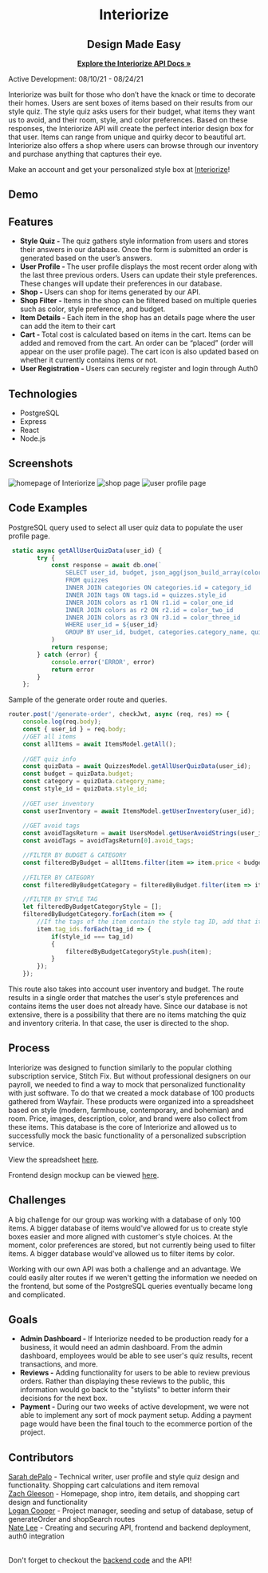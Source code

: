 <h1 align= "center">
Interiorize
</h1>

<h2 align="center">Design Made Easy</h2>   
<p align="center">
  <a href="https://github.com/natelee3/interiorize-backend"><strong>Explore the Interiorize API Docs »</strong></a>
</p>
<p>
Active Development: 08/10/21 - 08/24/21
</p>
<p>
Interiorize was built for those who don’t have the knack or time to decorate their homes. Users are sent boxes of items based on their results from our style quiz. The style quiz asks users for their budget, what items they want us to avoid, and their room, style, and color preferences. Based on these responses, the Interiorize API will create the perfect interior design box for that user. Items can range from unique and quirky decor to beautiful art. Interiorize also offers a shop where users can browse through our inventory and purchase anything that captures their eye.
</p>
<p>
Make an account and get your personalized style box at <a href="https://interiorize.design/">Interiorize</a>!
</p>

## Demo

## Features
<ul>
<li><strong>Style Quiz - </strong>The quiz gathers style information from users and stores their answers in our database. Once the form is submitted an order is generated based on the user’s answers.</li>
<li><strong>User Profile - </strong>The user profile displays the most recent order along with the last three previous orders. Users can update their style preferences. These changes will update their preferences in our database.</li>
<li><strong>Shop - </strong>Users can shop for items generated by our API.</li>
<li><strong>Shop Filter - </strong>Items in the shop can be filtered based on multiple queries such as color, style preference, and budget.</li>
<li><strong>Item Details - </strong>Each item in the shop has an details page where the user can add the item to their cart </li>
<li><strong>Cart - </strong>Total cost is calculated based on items in the cart. Items can be added and removed from the cart. An order can be “placed” (order will appear on the user profile page). The cart icon is also updated based on whether it currently contains items or not.</li>
<li><strong>User Registration - </strong>Users can securely register and login through Auth0 </li>

</ul>

## Technologies
<ul>
<li>PostgreSQL</li>
<li>Express</li>
<li>React</li>
<li>Node.js</li>
</ul>

## Screenshots
![homepage of Interiorize](./public/homepageScreenshot.png)
![shop page](./public/shop.png)
![user profile page](./public/userProfile.png)

## Code Examples
PostgreSQL query used to select all user quiz data to populate the user profile page.
``` javascript 
 static async getAllUserQuizData(user_id) {
        try {
            const response = await db.one(`
                SELECT user_id, budget, json_agg(json_build_array(color_one_id, color_two_id, color_three_id)) as colors, r1.color_name as color1, r2.color_name as color2, r3.color_name as color3, category_id, categories.category_name, style_id, tag_description as style_name 
                FROM quizzes
                INNER JOIN categories ON categories.id = category_id
                INNER JOIN tags ON tags.id = quizzes.style_id
                INNER JOIN colors as r1 ON r1.id = color_one_id
                INNER JOIN colors as r2 ON r2.id = color_two_id
                INNER JOIN colors as r3 ON r3.id = color_three_id
                WHERE user_id = ${user_id}
                GROUP BY user_id, budget, categories.category_name, quizzes.category_id, r1.color_name, r2.color_name, r3.color_name, tag_description, style_id; `
            )
            return response;
        } catch (error) {
            console.error('ERROR', error)
            return error
        }
    };
```
Sample of the generate order route and queries.
```javascript
router.post('/generate-order', checkJwt, async (req, res) => {
    console.log(req.body);
    const { user_id } = req.body;
    //GET all items
    const allItems = await ItemsModel.getAll();
    
    //GET quiz info
    const quizData = await QuizzesModel.getAllUserQuizData(user_id);
    const budget = quizData.budget;
    const category = quizData.category_name;
    const style_id = quizData.style_id;
    
    //GET user inventory
    const userInventory = await ItemsModel.getUserInventory(user_id);
    
    //GET avoid tags
    const avoidTagsReturn = await UsersModel.getUserAvoidStrings(user_id);
    const avoidTags = avoidTagsReturn[0].avoid_tags;

    //FILTER BY BUDGET & CATEGORY
    const filteredByBudget = allItems.filter(item => item.price < budget);
    
    //FILTER BY CATEGORY
    const filteredByBudgetCategory = filteredByBudget.filter(item => item.category_name === category);

    //FILTER BY STYLE TAG
    let filteredByBudgetCategoryStyle = [];
    filteredByBudgetCategory.forEach(item => {
        //If the tags of the item contain the style tag ID, add that item to the new list
        item.tag_ids.forEach(tag_id => {
            if(style_id === tag_id)
            {
                filteredByBudgetCategoryStyle.push(item);
            }
        });
    }); 
```
This route also takes into account user inventory and budget. The route results in a single order that matches the user's style preferences and contains items the user does not already have. Since our database is not extensive, there is a possibility that there are no items matching the quiz and inventory criteria. In that case, the user is directed to the shop.

## Process
<p>
Interiorize was designed to function similarly to the popular clothing subscription service, Stitch Fix. But without professional designers on our payroll, we needed to find a way to mock that personalized functionality with just software. To do that we created a mock database of 100 products gathered from Wayfair. These products were organized into a spreadsheet based on style (modern, farmhouse, contemporary, and bohemian) and room. Price, images, description, color, and brand were also collect from these items. This database is the core of Interiorize and allowed us to successfully mock the basic functionality of a personalized subscription service.
</p>
<p>View the spreadsheet <a href="https://docs.google.com/spreadsheets/d/1ru5krQQjEa66y6xwguIUm4_JMwNrWN1gAIL9b8eHNOk/edit?usp=sharing">here</a>.</p>
<p>Frontend design mockup can be viewed <a href="https://www.canva.com/design/DAEmu5jJqUg/tvbk3hckIqgr0xSnjSxYqQ/view?utm_content=DAEmu5jJqUg&utm_campaign=designshare&utm_medium=link&utm_source=sharebutton">here</a>.<p>

## Challenges
<p>
A big challenge for our group was working with a database of only 100 items. A bigger database of items would've allowed for us to create style boxes easier and more aligned with customer's style choices. At the moment, color preferences are stored, but not currently being used to filter items. A bigger database would've allowed us to filter items by color.  </p>
<p>
Working with our own API was both a challenge and an advantage. We could easily alter routes if we weren't getting the information we needed on the frontend, but some of the PostgreSQL queries eventually became long and complicated.</p>

## Goals
<ul>
<li><strong>Admin Dashboard -</strong> If Interiorize needed to be production ready for a business, it would need an admin dashboard. From the admin dashboard, employees would be able to see user's quiz results, recent transactions, and more. 
</li>
<li><strong>Reviews -</strong> Adding functionality for users to be able to review previous orders. Rather than displaying these reviews to the public, this information would go back to the "stylists" to better inform their decisions for the next box.</li>
<li><strong>Payment -</strong> During our two weeks of active development, we were not able to implement any sort of mock payment setup. Adding a payment page would have been the final touch to the ecommerce portion of the project.</li>
</ul>

## Contributors
<a href="https://github.com/sarahdepalo">Sarah dePalo</a> - Technical writer, user profile and style quiz design and functionality. Shopping cart calculations and item removal
</br>
<a href="https://github.com/zach-a-g">Zach Gleeson</a> - Homepage, shop intro, item details, and shopping cart design and functionality
</br>
<a href="https://github.com/logancooper">Logan Cooper</a> - Project manager, seeding and setup of database, setup of generateOrder and shopSearch routes
</br>
<a href="https://github.com/natelee3">Nate Lee</a> - Creating and securing API, frontend and backend deployment, auth0 integration
</br>
</br>
<p>Don't forget to checkout the <a href="https://github.com/natelee3/interiorize-backend">backend code</a> and the API! </p>

